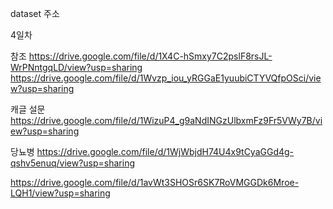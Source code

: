 dataset 주소

4일차

참조
https://drive.google.com/file/d/1X4C-hSmxy7C2pslF8rsJL-WrPNntgqLD/view?usp=sharing
https://drive.google.com/file/d/1Wvzp_iou_yRGGaE1yuubiCTYVQfpOSci/view?usp=sharing

캐글 설문
https://drive.google.com/file/d/1WizuP4_g9aNdINGzUlbxmFz9Fr5VWy7B/view?usp=sharing

당뇨병
https://drive.google.com/file/d/1WjWbjdH74U4x9tCyaGGd4g-qshv5enuq/view?usp=sharing


https://drive.google.com/file/d/1avWt3SHOSr6SK7RoVMGGDk6Mroe-LQH1/view?usp=sharing
